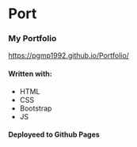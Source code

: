 # Port
<h3>My Portfolio</h3>
<a href="https://pgmp1992.github.io/Portfolio/" target="_blank">https://pgmp1992.github.io/Portfolio/</a>
<br/ >
<h4>Written with:</h4>
<ul>
  <li>HTML</li>
  <li>CSS</li>
  <li>Bootstrap</li>
  <li>JS</li>
</ul>

<h4>Deployeed to Github Pages</h4>
  
